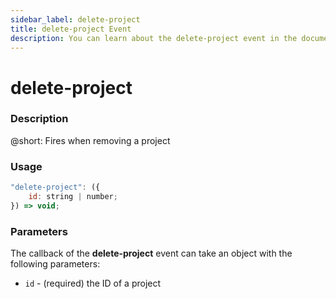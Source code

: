 ```yaml
---
sidebar_label: delete-project
title: delete-project Event
description: You can learn about the delete-project event in the documentation of the DHTMLX JavaScript To Do List library. Browse developer guides and API reference, try out code examples and live demos, and download a free 30-day evaluation version of DHTMLX To Do List.
---
```


# delete-project

### Description

@short: Fires when removing a project

### Usage

~~~js
"delete-project": ({
    id: string | number;
}) => void;
~~~

### Parameters

The callback of the **delete-project** event can take an object with the following parameters:

- `id` - (required) the ID of a project